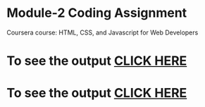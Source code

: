 
# Module-2 Coding Assignment

Coursera course: HTML, CSS, and Javascript for Web Developers

# To see the output [CLICK HERE](https://thinkwellmpofu.github.io/Coursera-HTML-CSS-and-Javascript-for-Web-Developers/Assignments/module/index.html)
# To see the output [CLICK HERE](https://thinkwellmpofu.github.io/Coursera-HTML-CSS-and-JavaScript-for-Web-Developers/Assignments/module/index.html)

